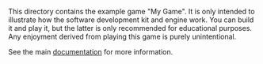 This directory contains the example game "My Game". It is only intended to illustrate how the software development kit and engine work. You can build it and play it, but the latter is only recommended for educational purposes. Any enjoyment derived from playing this game is purely unintentional.

See the main [documentation](../README.md) for more information.
